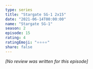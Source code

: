 ```yaml
---
type: series
title: "Stargate SG-1 2x15"
date: "2021-06-14T00:00:00"
name: "Stargate SG-1"
season: 2
episode: 15
rating: 4
ratingEmoji: "⭐️⭐️⭐️⭐️"
share: false
---
```


*[No review was written for this episode]*
